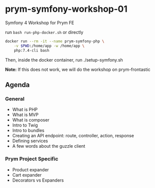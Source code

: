 # prym-symfony-workshop-01
Symfony 4 Workshop for Prym FE

run `bash run-php-docker.sh` or directly

```bash
docker run --rm -it --name prym-symfony-php \
	-v $PWD:/home/app -w /home/app \
	php:7.4-cli bash
```

Then, inside the docker container, run ./setup-symfony.sh

**Note:** If this does not work, we will do the workshop on prym-frontastic

## Agenda

### General
* What is PHP
* What is MVP
* What is composer
* Intro to Twig
* Intro to bundles
* Creating an API endpoint: route, controller, action, response
* Defining services
* A few words about the guzzle client

### Prym Project Specific
* Product expander
* Cart expander
* Decorators vs Expanders
